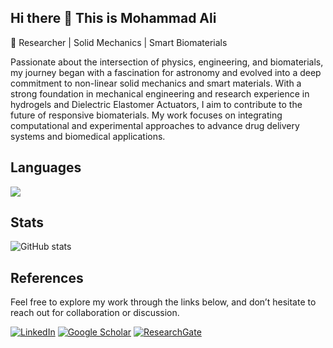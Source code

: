 ## Hi there 👋 This is Mohammad Ali

🔬 Researcher | Solid Mechanics | Smart Biomaterials

Passionate about the intersection of physics, engineering, and biomaterials, my journey began with a fascination for astronomy and evolved into a deep commitment to non-linear solid mechanics and smart materials. With a strong foundation in mechanical engineering and research experience in hydrogels and Dielectric Elastomer Actuators, I aim to contribute to the future of responsive biomaterials. My work focuses on integrating computational and experimental approaches to advance drug delivery systems and biomedical applications.


## Languages
<img src="https://github-readme-stats.vercel.app/api/top-langs/?username=mohsafaei&layout=compact&theme=github_dark"/>


## Stats
![GitHub stats](https://github-readme-stats.vercel.app/api?username=mohsafaei&show_icons=true&theme=github_dark)  


## References
Feel free to explore my work through the links below, and don’t hesitate to reach out for collaboration or discussion. 


[![LinkedIn](https://img.shields.io/badge/linkedin-%230077B5.svg?style=for-the-badge&logo=linkedin&logoColor=white)](https://www.linkedin.com/in/mohsafaei)
[![Google Scholar](https://img.shields.io/badge/Google%20Scholar-4285F4?style=for-the-badge&logo=google-scholar&logoColor=white)](https://scholar.google.com/citations?user=jD_-4JcAAAAJ&hl=en)
[![ResearchGate](https://img.shields.io/badge/ResearchGate-00CCBB?style=for-the-badge&logo=ResearchGate&logoColor=white)](https://www.researchgate.net/profile/Mohammad-Safaei-10)
